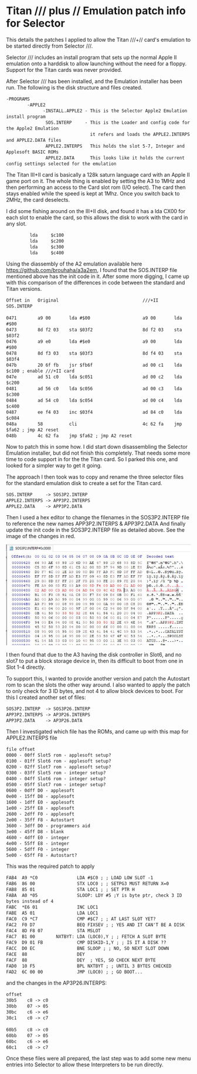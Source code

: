 # Titan /// plus // Emulation patch info for Selector 

This details the patches I applied to allow the Titan ///+// card's emulation to be started directly from Selector ///.

Selector /// includes an install program that sets up the normal Apple II emulation onto a harddisk to allow launching without the need for a floppy. Support for the Titan cards was never provided.

After Selector /// has been installed, and the Emulation installer has been run. The following is the disk structure and files created.
```
-PROGRAMS
        -APPLE2
              -INSTALL.APPLE2 - This is the Selector Apple2 Emulation install program
               SOS.INTERP     - This is the Loader and config code for the Apple2 Emulation
                                it refers and loads the APPLE2.INTERPS and APPLE2.DATA files
               APPLE2.INTERPS   This holds the slot 5-7, Integer and Applesoft BASIC ROMs
               APPLE2.DATA      This looks like it holds the current config settings selected for the emulation
```               
The Titan III+II card is basically a 128k saturn language card with an Apple II game port on it. The whole thing is enabled by setting the A3 to 1MHz and then performing an access to the Card slot rom (I/O select). The card then stays enabled while the speed is kept at 1Mhz. Once you switch back to 2MHz, the card deselects.

I did some fishing around on the III+II disk, and found it has a lda CX00 for each slot to enable the card, so this allows the disk to work with the card in any slot.
```
         lda     $c100
         lda     $c200
         lda     $c300
         lda     $c400
```
         
Using the diassembly of the A2 emulation available here https://github.com/brouhaha/a3a2em, I found that the SOS.INTERP file mentioned above has the init code in it. After some more digging, I came up with this comparison of the differences in code between the standard and Titan versions.
```
Offset in   Original                                ///+II
SOS.INTERP
                                                
0471        a9 00       lda #$00                    a9 00       lda #$00
0473        8d f2 03    sta $03f2                   8d f2 03    sta $03f2
0476        a9 e0       lda #$e0                    a9 00       lda #$00
0478        8d f3 03    sta $03f3                   8d f4 03    sta $03f4
047b        20 6f fb    jsr $fb6f                   ad 00 c1    lda $c100 ; enable ///+II card
047e        ad 51 c0    lda $c051                   ad 00 c2    lda $c200
0481        ad 56 c0    lda $c056                   ad 00 c3    lda $c300
0484        ad 54 c0    lda $c054                   ad 00 c4    lda $c400
0487        ee f4 03    inc $03f4                   ad 84 c0    lda $c084
048a        58          cli                         4c 62 fa    jmp $fa62 ; jmp A2 reset 
048b        4c 62 fa    jmp $fa62 ; jmp A2 reset
```

Now to patch this in some how. I did start down disassembling the Selector Emulation installer, but did not finish this completely. That needs some more time to code support in for the the Titan card. So I parked this one, and looked for a simpler way to get it going.

The approach I then took was to copy and rename the three selector files for the standard emulation disk to create a set for the Titan card.
```
SOS.INTERP     -> SOS3P2.INTERP
APPLE2.INTERPS -> APP3P2.INTERPS
APPLE2.DATA    -> APP3P2.DATA
```

Then I used a hex editor to change the filenames in the SOS3P2.INTERP file to reference the new names APP3P2.INTERPS & APP3P2.DATA
And finally update the init code in the SOS3P2.INTERP file as detailed above. See the image of the changes in red.

![Changes](/Titan2/sos3p2_edit.jpg)

I then found that due to the A3 having the disk controller in Slot6, and no slot7 to put a block storage device in, then its difficult to boot from one in Slot 1-4 directly.

To support this, I wanted to provide another version and patch the Autostart rom to scan the slots the other way around. I also wanted to apply the patch to only check for 3 ID bytes, and not 4 to allow block devices to boot. For this I created another set of files:
```
SOS3P2.INTERP  -> SOS3P26.INTERP
APP3P2.INTERPS -> AP3P26.INTERPS
APP3P2.DATA    -> AP3P26.DATA
```

Then I investigated which file has the ROMs, and came up with this map for APPLE2.INTERPS file
```
file offset
0000 - 00ff Slot5 rom - applesoft setup?
0100 - 01ff Slot6 rom - applesoft setup?
0200 - 02ff Slot7 rom - applesoft setup?
0300 - 03ff Slot5 rom - integer setup?
0400 - 04ff Slot6 rom - integer setup?
0500 - 05ff Slot7 rom - integer setup?
0600 - 0dff D0 - applesoft
0e00 - 15ff D8 - applesoft
1600 - 1dff E0 - applesoft
1e00 - 25ff E8 - applesoft
2600 - 2dff F0 - applesoft
2e00 - 35ff F8 - Autostart
3600 - 3dff D0 - programmers aid
3e00 - 45ff D8 - blank
4600 - 4dff E0 - integer
4e00 - 55ff E8 - integer
5600 - 5dff F0 - integer
5e00 - 65ff F8 - Autostart?
```

This was the required patch to apply
```
FAB4  A9 *C0               LDA #$C0 ; ; LOAD LOW SLOT -1
FAB6  86 00                STX LOC0 ; ; SETPG3 MUST RETURN X=0
FAB8  85 01                STA LOC1 ; ; SET PTR H
FABA  A0 *05               SLOOP: LDY #5 ;Y is byte ptr, check 3 ID bytes instead of 4
FABC  *E6 01               INC LOC1
FABE  A5 01                LDA LOC1
FAC0  C9 *C7               CMP #$C7 ; ; AT LAST SLOT YET?
FAC2  F0 D7                BEQ FIXSEV ; ; YES AND IT CAN'T BE A DISK
FAC4  8D F8 07             STA MSLOT
FAC7  B1 00        NXTBYT: LDA (LOC0),Y ; ; FETCH A SLOT BYTE
FAC9  D9 01 FB             CMP DISKID-1,Y ; ; IS IT A DISK ??
FACC  D0 EC                BNE SLOOP ; ; NO, SO NEXT SLOT DOWN
FACE  88                   DEY
FACF  88                   DEY  ; YES, SO CHECK NEXT BYTE
FAD0  10 F5                BPL NXTBYT ; ; UNTIL 3 BYTES CHECKED
FAD2  6C 00 00             JMP (LOC0) ; ; GO BOOT...
```

and the changes in the AP3P26.INTERPS:
```
offset
30b5    c8 -> c0
30bb    07 -> 05
30bc    c6 -> e6
30c1    c0 -> c7

60b5    c8 -> c0
60bb    07 -> 05
60bc    c6 -> e6
60c1    c0 -> c7
```

Once these files were all prepared, the last step was to add some new menu entries into Selector to allow these Interpreters to be run directly.
